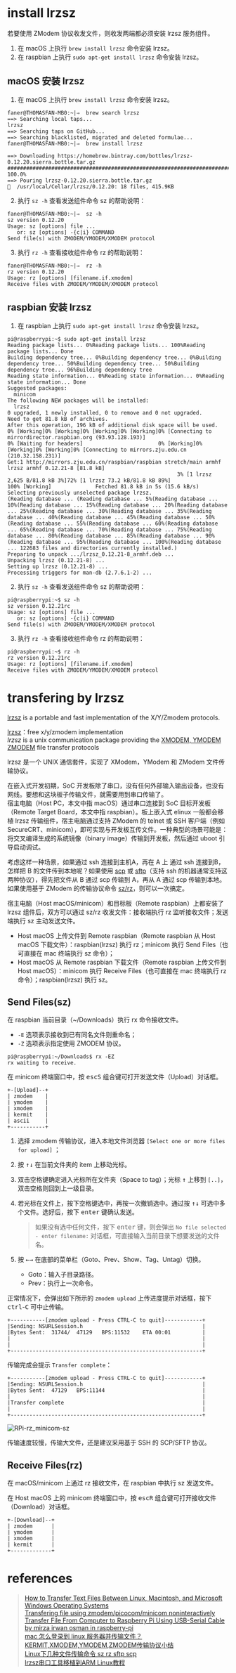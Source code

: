 # install lrzsz
若要使用 ZModem 协议收发文件，则收发两端都必须安装 lrzsz 服务组件。

1. 在 macOS 上执行 `brew install lrzsz` 命令安装 lrzsz。  
2. 在 raspbian 上执行 `sudo apt-get install lrzsz` 命令安装 lrzsz。  

## macOS 安装 lrzsz
1. 在 macOS 上执行 `brew install lrzsz` 命令安装 lrzsz。

```Shell
faner@THOMASFAN-MB0:~|⇒  brew search lrzsz
==> Searching local taps...
lrzsz
==> Searching taps on GitHub...
==> Searching blacklisted, migrated and deleted formulae...
faner@THOMASFAN-MB0:~|⇒  brew install lrzsz

==> Downloading https://homebrew.bintray.com/bottles/lrzsz-0.12.20.sierra.bottle.tar.gz
######################################################################## 100.0%
==> Pouring lrzsz-0.12.20.sierra.bottle.tar.gz
🍺  /usr/local/Cellar/lrzsz/0.12.20: 18 files, 415.9KB
```

2. 执行 `sz -h` 查看发送组件命令 sz 的帮助说明：

```Shell
faner@THOMASFAN-MB0:~|⇒  sz -h
sz version 0.12.20
Usage: sz [options] file ...
   or: sz [options] -{c|i} COMMAND
Send file(s) with ZMODEM/YMODEM/XMODEM protocol
```

3. 执行 `rz -h` 查看接收组件命令 rz 的帮助说明：

```Shell
faner@THOMASFAN-MB0:~|⇒  rz -h
rz version 0.12.20
Usage: rz [options] [filename.if.xmodem]
Receive files with ZMODEM/YMODEM/XMODEM protocol
```

## raspbian 安装 lrzsz
1. 在 raspbian 上执行 `sudo apt-get install lrzsz` 命令安装 lrzsz。

```Shell
pi@raspberrypi:~$ sudo apt-get install lrzsz
Reading package lists... 0%Reading package lists... 100%Reading package lists... Done
Building dependency tree... 0%Building dependency tree... 0%Building dependency tree... 50%Building dependency tree... 50%Building dependency tree... 96%Building dependency tree       
Reading state information... 0%Reading state information... 0%Reading state information... Done
Suggested packages:
  minicom
The following NEW packages will be installed:
  lrzsz
0 upgraded, 1 newly installed, 0 to remove and 0 not upgraded.
Need to get 81.8 kB of archives.
After this operation, 196 kB of additional disk space will be used.
0% [Working]0% [Working]0% [Working]0% [Working]0% [Connecting to mirrordirector.raspbian.org (93.93.128.193)]                                                              0% [Waiting for headers]                        0% [Working]0% [Working]0% [Working]0% [Connecting to mirrors.zju.edu.cn (210.32.158.231)]                                                      Get:1 http://mirrors.zju.edu.cn/raspbian/raspbian stretch/main armhf lrzsz armhf 0.12.21-8 [81.8 kB]
                                                      3% [1 lrzsz 2,625 B/81.8 kB 3%]72% [1 lrzsz 73.2 kB/81.8 kB 89%]                                 100% [Working]              Fetched 81.8 kB in 5s (15.6 kB/s)
Selecting previously unselected package lrzsz.
(Reading database ... (Reading database ... 5%(Reading database ... 10%(Reading database ... 15%(Reading database ... 20%(Reading database ... 25%(Reading database ... 30%(Reading database ... 35%(Reading database ... 40%(Reading database ... 45%(Reading database ... 50%(Reading database ... 55%(Reading database ... 60%(Reading database ... 65%(Reading database ... 70%(Reading database ... 75%(Reading database ... 80%(Reading database ... 85%(Reading database ... 90%(Reading database ... 95%(Reading database ... 100%(Reading database ... 122683 files and directories currently installed.)
Preparing to unpack .../lrzsz_0.12.21-8_armhf.deb ...
Unpacking lrzsz (0.12.21-8) ...
Setting up lrzsz (0.12.21-8) ...
Processing triggers for man-db (2.7.6.1-2) ...
```

2. 执行 `sz -h` 查看发送组件命令 sz 的帮助说明：

```Shell
pi@raspberrypi:~$ sz -h
sz version 0.12.21rc
Usage: sz [options] file ...
   or: sz [options] -{c|i} COMMAND
Send file(s) with ZMODEM/YMODEM/XMODEM protocol
```

3. 执行 `rz -h` 查看接收组件命令 rz 的帮助说明：

```Shell
pi@raspberrypi:~$ rz -h
rz version 0.12.21rc
Usage: rz [options] [filename.if.xmodem]
Receive files with ZMODEM/YMODEM/XMODEM protocol
```

# transfering by lrzsz
[lrzsz](http://freecode.com/projects/lrzsz/) is a portable and fast implementation of the X/Y/Zmodem protocols.  

[lrzsz](https://ohse.de/uwe/software/lrzsz.html)：free x/y/zmodem implementation  
*lrzsz* is a unix communication package providing the [XMODEM, YMODEM](ftp://ftp.std.com/obi/Standards/FileTransfer/YMODEM8.DOC.1.Z) [ZMODEM](http://www.easysw.com/~mike/serial/zmodem.html) file transfer protocols  

lrzsz 是一个 UNIX 通信套件，实现了 XModem，YModem 和 ZModem 文件传输协议。  

在嵌入式开发初期，SoC 开发板除了串口，没有任何外部输入输出设备，也没有网线。要想和这块板子传输文件，就需要用到串口传输了。  
宿主电脑（Host PC，本文中指 macOS）通过串口连接到 SoC 目标开发板（Remote Target Board，本文中指 raspbian）。板上嵌入式 elinux 一般都会移植 lrzsz 传输组件，宿主电脑通过支持 ZModem 的 telnet 或 SSH 客户端（例如 SecureCRT、minicom），即可实现与开发板互传文件。一种典型的场景可能是：将交叉编译生成的系统镜像（binary image）传输到开发板，然后通过 uboot 引导启动调试。  

考虑这样一种场景，如果通过 ssh 连接到主机A，再在 A 上 通过 ssh 连接到B，怎样把 B 的文件传到本地呢？如果使用 [scp](https://www.raspberrypi.org/documentation/remote-access/ssh/scp.md) 或 [sftp](https://www.raspberrypi.org/documentation/remote-access/ssh/sftp.md)（支持 ssh 的机器通常支持这两种协议），得先把文件从 B 通过 scp 传输到 A，再从 A 通过 scp 传输到本地。如果使用基于 ZModem 的传输协议命令 [sz/rz](http://iukg.blog.163.com/blog/static/19412814220100842148614/)，则可以一次搞定。  

宿主电脑（Host macOS/minicom）和目标板（Remote raspbian）上都安装了 lrzsz 组件后，双方可以通过 sz/rz 收发文件：接收端执行 rz 监听接收文件；发送端执行 sz 主动发送文件。  

- Host macOS 上传文件到 Remote raspbian（Remote raspbian 从 Host macOS 下载文件）：raspbian(lrzsz) 执行 rz；minicom 执行 Send Files（也可直接在 mac 终端执行 sz 命令）；  
- Host macOS 从 Remote raspbian 下载文件（Remote raspbian 上传文件到 Host macOS）：minicom 执行 Receive Files（也可直接在 mac 终端执行 rz 命令）；raspbian(lrzsz) 执行 sz。  

## Send Files(sz)
在 raspbian 当前目录（~/Downloads）执行 rx 命令接收文件。

- `-E` 选项表示接收到已有同名文件则重命名；  
- `-Z` 选项表示指定使用 ZMODEM 协议。  

```Shell
pi@raspberrypi:~/Downloads$ rx -EZ
rx waiting to receive.
```

在 minicom 终端窗口中，按 <kbd>esc</kbd><kbd>S</kbd> 组合键可打开发送文件（Upload）对话框。

```Shell
+-[Upload]--+
| zmodem    |
| ymodem    |
| xmodem    |
| kermit    |
| ascii     |
+-----------+
```

1. 选择 zmodem 传输协议，进入本地文件浏览器 `[Select one or more files for upload]` ；  
2. 按 <kbd>↑</kbd><kbd>↓</kbd> 在当前文件夹的 item 上移动光标。  
3. 双击空格键确定进入光标所在文件夹（Space to tag）；光标 <kbd>↑</kbd> 上移到 `[..]`，双击空格则回到上一级目录。  
4. 若光标在文件上，按下空格键选中，再按一次撤销选中。通过按 <kbd>↑</kbd><kbd>↓</kbd> 可选中多个文件。选好后，按下 <kbd>enter</kbd> 键确认发送。  
	> 如果没有选中任何文件，按下 <kbd>enter</kbd> 键，则会弹出 `No file selected - enter filename:` 对话框，可直接输入当前目录下想要发送的文件名。  
5. 按 <kbd>←</kbd><kbd>→</kbd> 在底部的菜单栏（Goto、Prev、Show、Tag、Untag）切换。  

	- Goto：输入子目录路径。  
	- Prev：执行上一次命令。  

正常情况下，会弹出如下所示的 `zmodem upload` 上传进度提示对话框，按下 <kbd>ctrl</kbd>-<kbd>C</kbd> 可中止传输。  

```Shell
+-----------[zmodem upload - Press CTRL-C to quit]------------+
|Sending: NSURLSession.h                                      |
|Bytes Sent:  31744/  47129   BPS:11532    ETA 00:01          |
|                                                             |
|                                                             |
+-------------------------------------------------------------+
```

传输完成会提示 `Transfer complete`：

```Shell
+-----------[zmodem upload - Press CTRL-C to quit]------------+
|Sending: NSURLSession.h                                      |
|Bytes Sent:  47129   BPS:11144                               |
|                                                             |
|Transfer complete                                            |
|                                                             |
+-------------------------------------------------------------+
```

![RPi-rz_minicom-sz](./RPi-rz_minicom-sz.gif)

传输速度较慢，传输大文件，还是建议采用基于 SSH 的 SCP/SFTP 协议。

## Receive Files(rz)
在 macOS/minicom 上通过 rz 接收文件，在 raspbian 中执行 sz 发送文件。

在 Host macOS 上的 minicom 终端窗口中，按 <kbd>esc</kbd><kbd>R</kbd> 组合键可打开接收文件（Download）对话框。

```Shell
+-[Download]--+
| zmodem      |
| ymodem      |
| xmodem      |
| kermit      |
+-------------+
```

# references

> [How to Transfer Text Files Between Linux, Macintosh, and Microsoft Windows Operating Systems](http://www.websiterepairguy.com/articles/os/crlf.html)  
> [Transfering file using zmodem/picocom/minicom noninteractively](https://stackoverflow.com/questions/19273030/transfering-file-using-zmodem-picocom-minicom-noninteractively)  
> [Transfer File From Computer to Raspberry Pi Using USB-Serial Cable by mirza irwan osman in raspberry-pi](http://www.instructables.com/id/Transfer-file-from-PC-to-Raspberry-Pi-Using-USB-Se/)  
> [mac 怎么登录到 linux 服务器并传输文件？](https://www.zhihu.com/question/22407930)  
> [KERMIT,XMODEM,YMODEM,ZMODEM传输协议小结](http://blog.sina.com.cn/s/blog_81f1e2680101bdws.html)  
> [Linux下几种文件传输命令 sz rz sftp scp](http://blog.163.com/fjm_520/blog/static/18904914820119284847660/)  
> [lrzsz串口工具移植到ARM Linux教程](http://www.veryarm.com/879.html)  